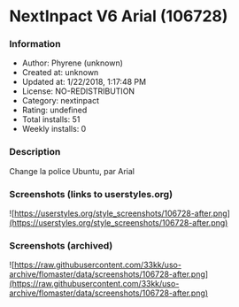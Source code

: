 # NextInpact V6 Arial (106728)

### Information
- Author: Phyrene (unknown)
- Created at: unknown
- Updated at: 1/22/2018, 1:17:48 PM
- License: NO-REDISTRIBUTION
- Category: nextinpact
- Rating: undefined
- Total installs: 51
- Weekly installs: 0


### Description
Change la police Ubuntu, par Arial


### Screenshots (links to userstyles.org)
![https://userstyles.org/style_screenshots/106728-after.png](https://userstyles.org/style_screenshots/106728-after.png)


### Screenshots (archived)
![https://raw.githubusercontent.com/33kk/uso-archive/flomaster/data/screenshots/106728-after.png](https://raw.githubusercontent.com/33kk/uso-archive/flomaster/data/screenshots/106728-after.png)
